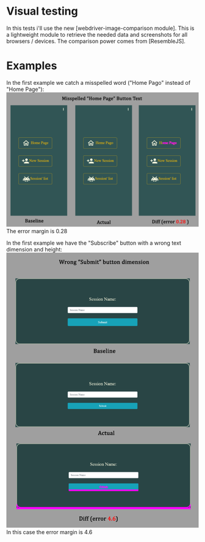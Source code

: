# Visual testing

In this tests i'll use the new [webdriver-image-comparison module]. This is a lightweight module to retrieve the needed data and screenshots for all browsers / devices. The comparison power comes from [ResembleJS].

# Examples

In the first example we catch a misspelled word ("Home Pago" instead of "Home Page"):
![first example](https://github.com/AndreaPartenope/visual-testing/blob/master/1.png)
The error margin is 0.28

In the first example we have the "Subscribe" button with a wrong text dimension and height: 
![second example](https://github.com/AndreaPartenope/visual-testing/blob/master/2.png)
In this case the error margin is 4.6
